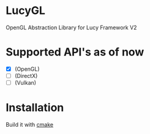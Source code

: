 # LucyGL

OpenGL Abstraction Library for Lucy Framework V2

# Supported API's as of now

- [x] (OpenGL)
- [ ] (DirectX)
- [ ] (Vulkan)

# Installation

Build it with [cmake](https://cmake.org/runningcmake/)
